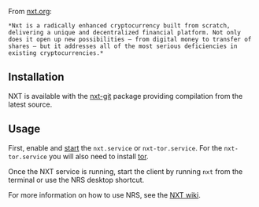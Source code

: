 From [nxt.org](https://nxt.org/):

	*Nxt is a radically enhanced cryptocurrency built from scratch, delivering a unique and decentralized financial platform. Not only does it open up new possibilities – from digital money to transfer of shares – but it addresses all of the most serious deficiencies in existing cryptocurrencies.*

## Installation

NXT is available with the [nxt-git](https://aur.archlinux.org/packages/nxt-git/) package providing compilation from the latest source.

## Usage

First, enable and [start](/index.php/Start "Start") the `nxt.service` or `nxt-tor.service`. For the `nxt-tor.service` you will also need to install [tor](https://www.archlinux.org/packages/?name=tor).

Once the NXT service is running, start the client by running `nxt` from the terminal or use the NRS desktop shortcut.

For more information on how to use NRS, see the [NXT wiki](https://nxtwiki.org/wiki/Nxt_client_interface).